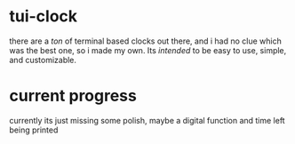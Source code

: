 # tui-clock

there are a *ton* of terminal based clocks out there, and i had no clue which was the best one,
so i made my own. Its *intended* to be easy to use, simple, and customizable.

# current progress

currently its just missing some polish, maybe a digital function and time left being printed
